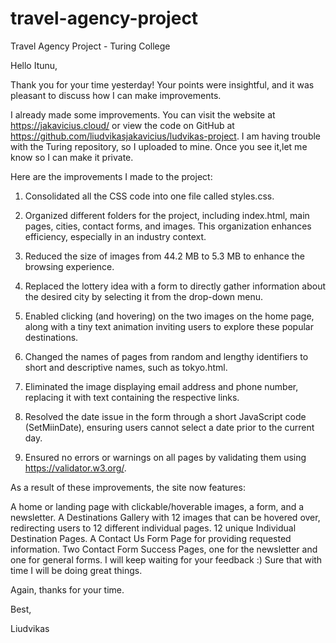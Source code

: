 # travel-agency-project
Travel Agency Project - Turing College

Hello Itunu,

Thank you for your time yesterday! Your points were insightful, and it was pleasant to discuss how I can make improvements.

I already made some improvements. You can visit the website at https://jakavicius.cloud/  or view the code on GitHub at https://github.com/liudvikasjakavicius/ludvikas-project. I am having trouble with the Turing repository, so I uploaded to mine. Once you see it,let me know so I can make it private.

Here are the improvements I made to the project:

1. Consolidated all the CSS code into one file called styles.css.

2. Organized different folders for the project, including index.html, main pages, cities, contact forms, and images. This organization enhances efficiency, especially in an industry context.

3. Reduced the size of images from 44.2 MB to 5.3 MB to enhance the browsing experience.

4. Replaced the lottery idea with a form to directly gather information about the desired city by selecting it from the drop-down menu.

5. Enabled clicking (and hovering) on the two images on the home page, along with a tiny text animation inviting users to explore these popular destinations.

6. Changed the names of pages from random and lengthy identifiers to short and descriptive names, such as tokyo.html.

7. Eliminated the image displaying email address and phone number, replacing it with text containing the respective links.

8. Resolved the date issue in the form through a short JavaScript code (SetMiinDate), ensuring users cannot select a date prior to the current day.

9. Ensured no errors or warnings on all pages by validating them using https://validator.w3.org/.

As a result of these improvements, the site now features:

A home or landing page with clickable/hoverable images, a form, and a newsletter.
A Destinations Gallery with 12 images that can be hovered over, redirecting users to 12 different individual pages.
12 unique Individual Destination Pages.
A Contact Us Form Page for providing requested information.
Two Contact Form Success Pages, one for the newsletter and one for general forms.
I will keep waiting for your feedback :) Sure that with time I will be doing great things. 

Again, thanks for your time.

Best, 

Liudvikas 
